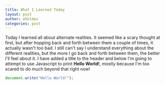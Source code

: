 ```yaml
---
title: What I Learned Today
layout: post
author: eholmes
categories: post
---
```


Today I learned all about alternate realities. It seemed like a scary thought at first, but after hopping back and forth between them a couple of times, it actually wasn't too bad. I still can't say I understand everything about the different realities, but the more I go back and forth between them, the better I'll feel about it. I have added a title to the header and below I'm going to attempt to use Javascript to print **Hello World!**, mostly because I'm too scared to do much beyond that right now!

```javascript
document.write("Hello World!");
```
